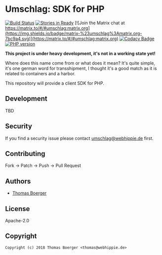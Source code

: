 # Umschlag: SDK for PHP

[![Build Status](http://github.dronehippie.de/api/badges/umschlag/umschlag-php/status.svg)](http://github.dronehippie.de/umschlag/umschlag-php)
[![Stories in Ready](https://badge.waffle.io/umschlag/umschlag-api.svg?label=ready&title=Ready)](http://waffle.io/umschlag/umschlag-api)
[![Join the Matrix chat at https://matrix.to/#/#umschlag:matrix.org](https://img.shields.io/badge/matrix-%23umschlag%3Amatrix.org-7bc9a4.svg)](https://matrix.to/#/#umschlag:matrix.org)
[![Codacy Badge](https://api.codacy.com/project/badge/Grade/cab61d68be3e4314b3bd0c52414af910)](https://www.codacy.com/app/umschlag/umschlag-php?utm_source=github.com&amp;utm_medium=referral&amp;utm_content=umschlag/umschlag-php&amp;utm_campaign=Badge_Grade)
[![PHP version](https://badge.fury.io/ph/umschlag%2Fumschlag.svg)](https://badge.fury.io/ph/umschlag%2Fumschlag)

**This project is under heavy development, it's not in a working state yet!**

Where does this name come from or what does it mean? It's quite simple, it's one german word for transshipment, I thought it's a good match as it is related to containers and a harbor.

This repository will provide a client SDK for PHP.


## Development

TBD


## Security

If you find a security issue please contact umschlag@webhippie.de first.


## Contributing

Fork -> Patch -> Push -> Pull Request


## Authors

* [Thomas Boerger](https://github.com/tboerger)


## License

Apache-2.0


## Copyright

```
Copyright (c) 2018 Thomas Boerger <thomas@webhippie.de>
```
